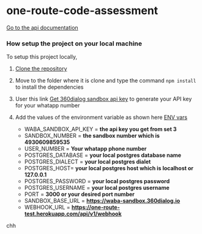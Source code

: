 # one-route-code-assessment

[Go to the api documentation](https://documenter.getpostman.com/view/7669287/UzBqpkNK)

### How setup the project on your local machine

To setup this project locally,

1. [Clone the repository](https://github.com/profchiso/one-route-code-assessment)

2. Move to the folder where it is clone and type the command `npm install` to install the dependencies

3. User this link [Get 360dialog sandbox api key](https://wa.me/4930609859535?text=START) to generate your API key for your whatapp number

4. Add the values of the environment variable as shown here [ENV vars](https://github.com/profchiso/one-route-code-assessment/blob/dev/sample.env)
   - WABA_SANDBOX_API_KEY = **the api key you get from set 3**
   - SANDBOX_NUMBER = **the sandbox number which is 4930609859535**
   - USER_NUMBER = **Your whatapp phone number**
   - POSTGRES_DATABASE = **your local postgres database name**
   - POSTGRES_DIALECT = **your local postgres dialet**
   - POSTGRES_HOST= **your local postgres host which is localhost or 127.0.0.1**
   - POSTGRES_PASSWORD = **your local postgres password**
   - POSTGRES_USERNAME = **your local postgres username**
   - PORT = **3000 or your desired port number**
   - SANDBOX_BASE_URL = **https://waba-sandbox.360dialog.io**
   - WEBHOOK_URL = **https://one-route-test.herokuapp.com/api/v1/webhook**

chh
